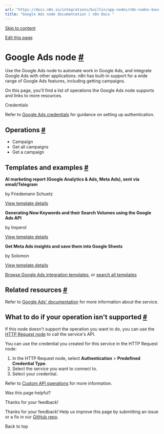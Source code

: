 ```yaml
---
url: "https://docs.n8n.io/integrations/builtin/app-nodes/n8n-nodes-base.googleads/"
title: "Google Ads node documentation | n8n Docs "
---
```


[Skip to content](https://docs.n8n.io/integrations/builtin/app-nodes/n8n-nodes-base.googleads/#google-ads-node)

[Edit this page](https://github.com/n8n-io/n8n-docs/edit/main/docs/integrations/builtin/app-nodes/n8n-nodes-base.googleads.md "Edit this page")

# Google Ads node [\#](https://docs.n8n.io/integrations/builtin/app-nodes/n8n-nodes-base.googleads/\#google-ads-node "Permanent link")

Use the Google Ads node to automate work in Google Ads, and integrate Google Ads with other applications. n8n has built-in support for a wide range of Google Ads features, including getting campaigns.

On this page, you'll find a list of operations the Google Ads node supports and links to more resources.

Credentials

Refer to [Google Ads credentials](https://docs.n8n.io/integrations/builtin/credentials/google/) for guidance on setting up authentication.

## Operations [\#](https://docs.n8n.io/integrations/builtin/app-nodes/n8n-nodes-base.googleads/\#operations "Permanent link")

- Campaign
- Get all campaigns
- Get a campaign

## Templates and examples [\#](https://docs.n8n.io/integrations/builtin/app-nodes/n8n-nodes-base.googleads/\#templates-and-examples "Permanent link")

**AI marketing report (Google Analytics & Ads, Meta Ads), sent via email/Telegram**

by Friedemann Schuetz

[View template details](https://n8n.io/workflows/2783-ai-marketing-report-google-analytics-and-ads-meta-ads-sent-via-emailtelegram/)

**Generating New Keywords and their Search Volumes using the Google Ads API**

by Imperol

[View template details](https://n8n.io/workflows/2695-generating-new-keywords-and-their-search-volumes-using-the-google-ads-api/)

**Get Meta Ads insights and save them into Google Sheets**

by Solomon

[View template details](https://n8n.io/workflows/2714-get-meta-ads-insights-and-save-them-into-google-sheets/)

[Browse Google Ads integration templates](https://n8n.io/integrations/google-ads/), or [search all templates](https://n8n.io/workflows/)

## Related resources [\#](https://docs.n8n.io/integrations/builtin/app-nodes/n8n-nodes-base.googleads/\#related-resources "Permanent link")

Refer to [Google Ads' documentation](https://developers.google.com/google-ads/api/docs/start) for more information about the service.

## What to do if your operation isn't supported [\#](https://docs.n8n.io/integrations/builtin/app-nodes/n8n-nodes-base.googleads/\#what-to-do-if-your-operation-isnt-supported "Permanent link")

If this node doesn't support the operation you want to do, you can use the [HTTP Request node](https://docs.n8n.io/integrations/builtin/core-nodes/n8n-nodes-base.httprequest/) to call the service's API.

You can use the credential you created for this service in the HTTP Request node:

1. In the HTTP Request node, select **Authentication** \> **Predefined Credential Type**.
2. Select the service you want to connect to.
3. Select your credential.

Refer to [Custom API operations](https://docs.n8n.io/integrations/custom-operations/) for more information.

Was this page helpful?






Thanks for your feedback!






Thanks for your feedback! Help us improve this page by submitting an issue or a fix in our [GitHub repo](https://github.com/n8n-io/n8n-docs).


Back to top